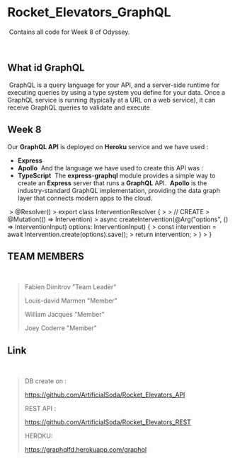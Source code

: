 # Rocket_Elevators_GraphQL
​
Contains all code for Week 8 of Odyssey.
​
  
​
## What id GraphQL
​
GraphQL is a query language for your API, and a server-side runtime for executing queries by using a type system you define for your data.
​
Once a GraphQL service is running (typically at a URL on a web service), it can receive GraphQL queries to validate and execute
​
## Week 8
Our **GraphQL API** is deployed on **Heroku** service and we have used :
​
 - **Express**
 - **Apollo**
​
And the language we have used to create this API was :
​
 - **TypeScript**
​
The **express**-**graphql** module provides a simple way to create an **Express** server that runs a **GraphQL** API.
​
**Apollo** is the industry-standard GraphQL implementation, providing the data graph layer that connects modern apps to the cloud. 
 
​
    > @Resolver()
    > export  class  InterventionResolver {
    > 
    >	// CREATE
    >   @Mutation(() =>  Intervention)
    >     async  createIntervention(@Arg("options", () =>  InterventionInput) options: InterventionInput) {
    >     	const  intervention = await  Intervention.create(options).save();
    >     	return  intervention;
    >     }
    > }
    
## TEAM MEMBERS
​
> Fabien Dimitrov "Team Leader"
>
> Louis-david Marmen "Member"
>
> William Jacques "Member"
>
> Joey Coderre "Member"
​
## Link
​
> DB create on :
>
> https://github.com/ArtificialSoda/Rocket_Elevators_API
>
> REST API :
>
> https://github.com/ArtificialSoda/Rocket_Elevators_REST
>
> HEROKU:
>
> https://graphqlfd.herokuapp.com/graphql
